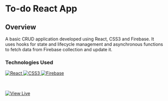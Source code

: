 # To-do React App

## Overview

A basic CRUD application developed using React, CSS3 and Firebase. It uses hooks for state and lifecycle management and asynchronous functions to fetch data from Firebase collection and update it.

### Technologies Used
<a href="#">
  <img src="https://img.shields.io/badge/-React-20232A.svg?style=for-the-badge&logo=react&logoColor=61DAFB" alt="React" />
</a>
<a href="#">
  <img src="https://img.shields.io/badge/css3-%231572B6.svg?style=for-the-badge&logo=css3&logoColor=white" alt="CSS3" />
</a>
<a href="#">
  <img src="https://img.shields.io/badge/firebase-%23039BE5.svg?style=for-the-badge&logo=firebase" alt="Firebase" />
</a>

<br/><br/>
<a href="https://pedrolorandi.github.io/react-todolist/" target="_blank">
  <img src="https://img.shields.io/badge/view_live-white.svg?style=for-the-badge&logo=airplay-video&logoColor=black" alt="View Live" />
</a>
